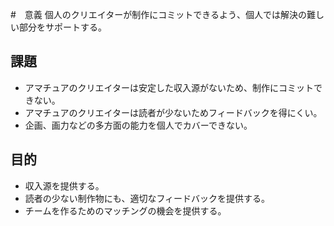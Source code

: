 #　意義
個人のクリエイターが制作にコミットできるよう、個人では解決の難しい部分をサポートする。

## 課題
- アマチュアのクリエイターは安定した収入源がないため、制作にコミットできない。
- アマチュアのクリエイターは読者が少ないためフィードバックを得にくい。
- 企画、画力などの多方面の能力を個人でカバーできない。

## 目的
- 収入源を提供する。
- 読者の少ない制作物にも、適切なフィードバックを提供する。
- チームを作るためのマッチングの機会を提供する。
